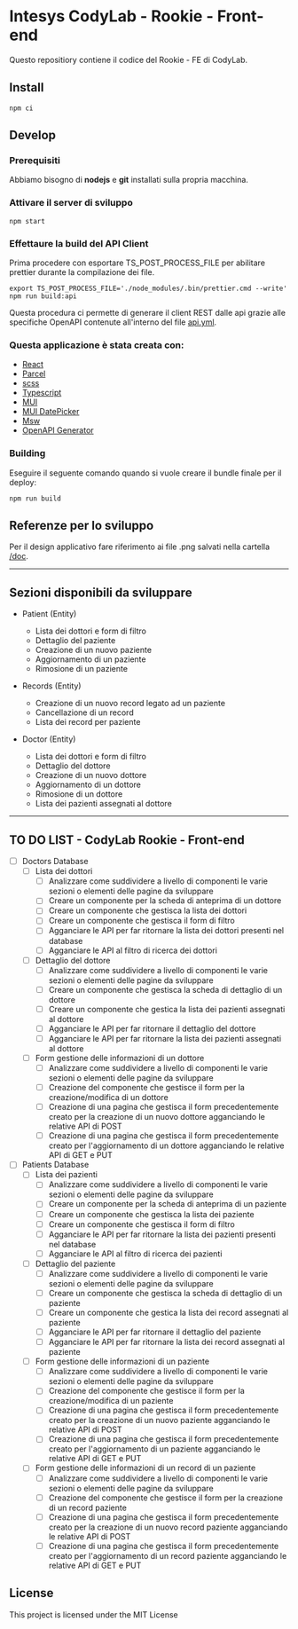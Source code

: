 # Intesys CodyLab - Rookie - Front-end

Questo repositiory contiene il codice del Rookie - FE di CodyLab.

## Install

    npm ci

## Develop

### Prerequisiti

Abbiamo bisogno di **nodejs** e **git** installati sulla propria macchina.

### Attivare il server di sviluppo

    npm start

### Effettaure la build del API Client

Prima procedere con esportare TS_POST_PROCESS_FILE per abilitare prettier durante la compilazione dei file.

```shell
export TS_POST_PROCESS_FILE='./node_modules/.bin/prettier.cmd --write'
npm run build:api
```

Questa procedura ci permette di generare il client REST dalle api grazie alle specifiche OpenAPI contenute all'interno del file [api.yml](./api.yml).

### Questa applicazione è stata creata con:

- [React](https://reactjs.org/)
- [Parcel](https://parceljs.org/)
- [scss](https://sass-lang.com/)
- [Typescript](https://www.typescriptlang.org/)
- [MUI](https://mui.com/material-ui/)
- [MUI DatePicker](https://mui.com/x/react-date-pickers/)
- [Msw](https://mswjs.io/)
- [OpenAPI Generator](https://github.com/openapitools/openapi-generator)

### Building

Eseguire il seguente comando quando si vuole creare il bundle finale per il deploy:

    npm run build

## Referenze per lo sviluppo

Per il design applicativo fare riferimento ai file .png salvati nella cartella [/doc](./doc/).

---

## Sezioni disponibili da sviluppare

- Patient (Entity)
  - Lista dei dottori e form di filtro
  - Dettaglio del paziente
  - Creazione di un nuovo paziente
  - Aggiornamento di un paziente
  - Rimosione di un paziente
- Records (Entity)

  - Creazione di un nuovo record legato ad un paziente
  - Cancellazione di un record
  - Lista dei record per paziente

- Doctor (Entity)
  - Lista dei dottori e form di filtro
  - Dettaglio del dottore
  - Creazione di un nuovo dottore
  - Aggiornamento di un dottore
  - Rimosione di un dottore
  - Lista dei pazienti assegnati al dottore

---

## TO DO LIST - CodyLab Rookie - Front-end

- [ ] Doctors Database
  - [ ] Lista dei dottori
    - [ ] Analizzare come suddividere a livello di componenti le varie sezioni o elementi delle pagine da sviluppare
    - [ ] Creare un componente per la scheda di anteprima di un dottore
    - [ ] Creare un componente che gestisca la lista dei dottori
    - [ ] Creare un componente che gestisca il form di filtro
    - [ ] Agganciare le API per far ritornare la lista dei dottori presenti nel database
    - [ ] Agganciare le API al filtro di ricerca dei dottori
  - [ ] Dettaglio del dottore
    - [ ] Analizzare come suddividere a livello di componenti le varie sezioni o elementi delle pagine da sviluppare
    - [ ] Creare un componente che gestisca la scheda di dettaglio di un dottore
    - [ ] Creare un componente che gestica la lista dei pazienti assegnati al dottore
    - [ ] Agganciare le API per far ritornare il dettaglio del dottore
    - [ ] Agganciare le API per far ritornare la lista dei pazienti assegnati al dottore
  - [ ] Form gestione delle informazioni di un dottore
    - [ ] Analizzare come suddividere a livello di componenti le varie sezioni o elementi delle pagine da sviluppare
    - [ ] Creazione del componente che gestisce il form per la creazione/modifica di un dottore
    - [ ] Creazione di una pagina che gestisca il form precedentemente creato per la creazione di un nuovo dottore agganciando le relative API di POST
    - [ ] Creazione di una pagina che gestisca il form precedentemente creato per l'aggiornamento di un dottore agganciando le relative API di GET e PUT
- [ ] Patients Database
  - [ ] Lista dei pazienti
    - [ ] Analizzare come suddividere a livello di componenti le varie sezioni o elementi delle pagine da sviluppare
    - [ ] Creare un componente per la scheda di anteprima di un paziente
    - [ ] Creare un componente che gestisca la lista dei paziente
    - [ ] Creare un componente che gestisca il form di filtro
    - [ ] Agganciare le API per far ritornare la lista dei pazienti presenti nel database
    - [ ] Agganciare le API al filtro di ricerca dei pazienti
  - [ ] Dettaglio del paziente
    - [ ] Analizzare come suddividere a livello di componenti le varie sezioni o elementi delle pagine da sviluppare
    - [ ] Creare un componente che gestisca la scheda di dettaglio di un paziente
    - [ ] Creare un componente che gestica la lista dei record assegnati al paziente
    - [ ] Agganciare le API per far ritornare il dettaglio del paziente
    - [ ] Agganciare le API per far ritornare la lista dei record assegnati al paziente
  - [ ] Form gestione delle informazioni di un paziente
    - [ ] Analizzare come suddividere a livello di componenti le varie sezioni o elementi delle pagine da sviluppare
    - [ ] Creazione del componente che gestisce il form per la creazione/modifica di un paziente
    - [ ] Creazione di una pagina che gestisca il form precedentemente creato per la creazione di un nuovo paziente agganciando le relative API di POST
    - [ ] Creazione di una pagina che gestisca il form precedentemente creato per l'aggiornamento di un paziente agganciando le relative API di GET e PUT
  - [ ] Form gestione delle informazioni di un record di un paziente
    - [ ] Analizzare come suddividere a livello di componenti le varie sezioni o elementi delle pagine da sviluppare
    - [ ] Creazione del componente che gestisce il form per la creazione di un record paziente
    - [ ] Creazione di una pagina che gestisca il form precedentemente creato per la creazione di un nuovo record paziente agganciando le relative API di POST
    - [ ] Creazione di una pagina che gestisca il form precedentemente creato per l'aggiornamento di un record paziente agganciando le relative API di GET e PUT

## License

This project is licensed under the MIT License
